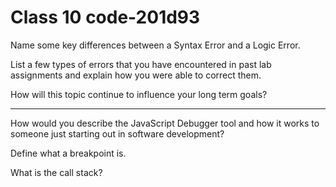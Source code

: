 # Class 10 code-201d93

Name some key differences between a Syntax Error and a Logic Error.

List a few types of errors that you have encountered in past lab assignments and explain how you were able to correct them.

How will this topic continue to influence your long term goals?


********************************************************************************************************************
How would you describe the JavaScript Debugger tool and how it works to someone just starting out in software development?

Define what a breakpoint is.

What is the call stack?